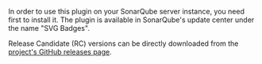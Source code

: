 In order to use this plugin on your SonarQube server instance, you need first to install it. The plugin is available in SonarQube's update center under the name "SVG Badges". 

Release Candidate (RC) versions can be directly downloaded from the [project's GitHub releases page](https://github.com/QualInsight/qualinsight-plugins-sonarqube-badges/releases).
